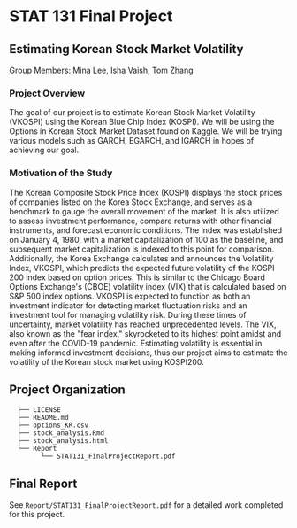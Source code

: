 # STAT 131 Final Project 
## Estimating Korean Stock Market Volatility
Group Members: Mina Lee, Isha Vaish, Tom Zhang

### Project Overview
The goal of our project is to estimate Korean Stock Market Volatility (VKOSPI) using the Korean Blue Chip Index (KOSPI). We will be using the Options in Korean Stock Market Dataset found on Kaggle. We will be trying various models such as GARCH, EGARCH, and IGARCH in hopes of achieving our goal.

### Motivation of the Study
The Korean Composite Stock Price Index (KOSPI) displays the stock prices of companies listed on the Korea Stock Exchange, and serves as a benchmark to gauge the overall movement of the market. It is also utilized to assess investment performance, compare returns with other financial instruments, and forecast economic conditions. The index was established on January 4, 1980, with a market capitalization of 100 as the baseline, and subsequent market capitalization is indexed to this point for comparison. Additionally, the Korea Exchange calculates and announces the Volatility Index, VKOSPI, which predicts the expected future volatility of the KOSPI 200 index based on option prices. This is similar to the Chicago Board Options Exchange's (CBOE) volatility index (VIX) that is calculated based on S&P 500 index options. VKOSPI is expected to function as both an investment indicator for detecting market fluctuation risks and an investment tool for managing volatility risk.
During these times of uncertainty, market volatility has reached unprecedented levels. The VIX, also known as the "fear index," skyrocketed to its highest point amidst and even after the COVID-19 pandemic. Estimating volatility is essential in making informed investment decisions, thus our project aims to estimate the volatility of the Korean stock market using KOSPI200.

## Project Organization

      ├── LICENSE
      ├── README.md
      ├── options_KR.csv
      ├── stock_analysis.Rmd
      ├── stock_analysis.html
      └── Report
            └── STAT131_FinalProjectReport.pdf

## Final Report

See `Report/STAT131_FinalProjectReport.pdf` for a detailed work completed for this project.



